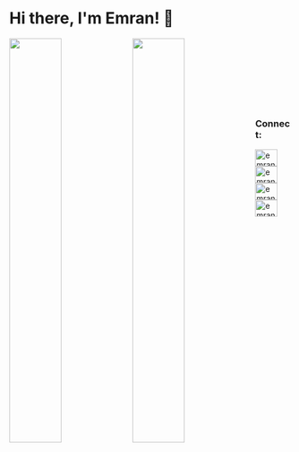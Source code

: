# Hi there, I'm Emran! 👋

<img align="left" width="43%" src="https://github-readme-stats.vercel.app/api?username=emranhossen26&show_icons=true&theme=radical" />
<img align="left" width="43%" src="https://github-readme-stats.vercel.app/api/top-langs/?username=emranhossen26&layout=compact" />





</br></br></br></br></br></br></br>
<h3 align="left">Connect:</h3>
<p align="left">
<a href="https://codeforces.com/profile/emranhossen26" target="blank"><img align="center" src="https://raw.githubusercontent.com/rahuldkjain/github-profile-readme-generator/master/src/images/icons/Social/codeforces.svg" alt="emranhossen26" height="30" width="40" /></a>
<a href="https://fb.com/emranhossen3075" target="blank"><img align="center" src="https://raw.githubusercontent.com/rahuldkjain/github-profile-readme-generator/master/src/images/icons/Social/facebook.svg" alt="emranhossen3075" height="30" width="40" /></a>
<a href="https://linkedin.com/in/emranhossen" target="blank"><img align="center" src="https://raw.githubusercontent.com/rahuldkjain/github-profile-readme-generator/master/src/images/icons/Social/linked-in-alt.svg" alt="emranhossen" height="30" width="40" /></a>
<a href="https://twitter.com/emranhossen_" target="blank"><img align="center" src="https://raw.githubusercontent.com/rahuldkjain/github-profile-readme-generator/master/src/images/icons/Social/twitter.svg" alt="emranhossen_" height="30" width="40" /></a>
</p>
